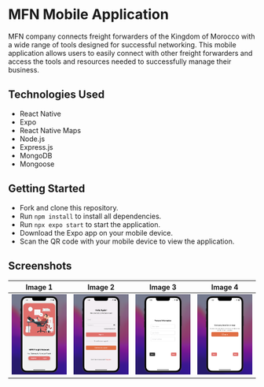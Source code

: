 # MFN Mobile Application
MFN company connects freight forwarders of the Kingdom of Morocco with a wide range of tools designed for successful networking. This mobile application allows users to easily connect with other freight forwarders and access the tools and resources needed to successfully manage their business.

## Technologies Used
- React Native
- Expo
- React Native Maps
- Node.js
- Express.js
- MongoDB
- Mongoose

## Getting Started
- Fork and clone this repository.
- Run `npm install` to install all dependencies.
- Run `npx expo start` to start the application.
- Download the Expo app on your mobile device.
- Scan the QR code with your mobile device to view the application.

<!-- add screenshots here -->

## Screenshots

| Image 1 | Image 2 | Image 3 | Image 4 |
|---------|---------|---------|---------|
| ![Group1](./mobile/assets/screens/1.png) | ![Group2](./mobile/assets/screens/2.png) | ![Group3](./mobile/assets/screens/3.png) | ![Group4](./mobile/assets/screens/4.png) | ![Group5](./mobile/assets/screens/5.png) | ![Group6](./mobile/assets/screens/6.png) | ![Group7](./mobile/assets/screens/7.png) | ![Group8](./mobile/assets/screens/8.png) |